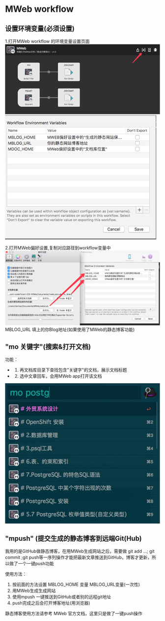 # MWeb workflow

## 设置环境变量(必须设置)

1.打开MWeb workflow 的环境变量设置页面
![](media/15064049765164/15064054826781.jpg)
![](media/15064049765164/15064062887034.jpg)

2.打开MWeb偏好设置,复制对应路径到workflow变量中
![](media/15064049765164/15064063251094.jpg)
MBLOG_URL 填上的你Blog地址(如果使用了MWeb的静态博客功能)

## "mo 关键字"(搜索&打开文档)

功能：

* 1. 再文档库目录下查找包含"关键字"的文档，展示文档标题
* 2. 选中文章回车，会用MWeb app打开该文档

![](media/15064049765164/15064092472507.jpg)

## "mpush" (提交生成的静态博客到远端Git(Hub)
我用的是GitHub做静态博客，在用MWeb生成网站之后，需要做 git add ...;  git commit ;git push等一序列操作才能把最新文章推送到GitHub，博客才更新，所以做了一个一键push功能

使用方法：

1. 按前面的方法设置 MBLOG_HOME 变量 MBLOG_URL变量(一次性)
2. 用MWeb生成生成网站
3. 使用mpush 一键推送到GitHub或者别的远程git地址
4. push完成之后会打开博客地址(用浏览器)

静态博客使用方法请参考 MWeb 官方文档，这里只是做了一键push操作

